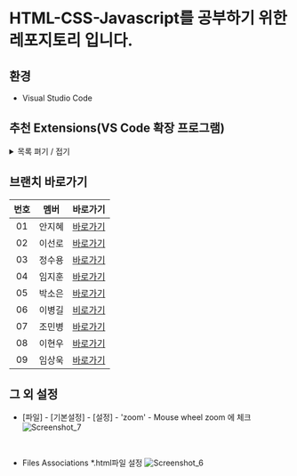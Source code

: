 # HTML-CSS-Javascript를 공부하기 위한 레포지토리 입니다.

## 환경
- Visual Studio Code

## 추천 Extensions(VS Code 확장 프로그램)
<details>
  <summary>목록 펴기 / 접기</summary>
  
- ### Korean Language Pack for VSCode
VSCode 한글화
- ### prettier
코드 자동화 정렬 확장 프로그램
- ### open in browser
open in browser 혹은  open in other browser 브라우저로 열기
- ### Material Theme
VScode의 코드 편집기의 테마를 바꿔줌
- ### Auto Rename Tag
Tag명을 바꿀 때 자동으로 닫는 태그도 바꿔줌 - 편함
- ### Auto close Tag
(Tag를 알아서 닫아줌 - 너무 편함)
- ### Live server
코드 저장하면 알아서 브라우저에 적용
- ### HTML CSS Support
CSS파일에서 정의한 클래스나 id값을 HTML파일에서 자동 완성 기능을 제공하는 확장 프로그램
- ### CSS Peek
HTML 파일에서 작성한 클래스 값을 Ctrl + 클릭하면 해당 CSS파일의 해당 클래스 부분으로 바로 찾아감
- ### indent-rainbow
들여쓰기 구분을 색깔로 해주는 확장 프로그램
- ### image preview
img 태그 안에 src="주소" 에서 주소 부분에 마우스 커서를 갖다 대면 어떤 이미지인지 보여준다.
- ### ESLint
자바 스크립트 문법 에러를 표시해주는 프로그램
  
</details>

## 브랜치 바로가기

| 번호 |  멤버  |   바로가기      | 
| :--: | :--------: | :---------------: |
|  01  | 안지혜 | [바로가기][AhnJiHye] |
|  02  | 이선로 | [바로가기][sunro] |
|  03  | 정수용 | [바로가기][SuYong] |
|  04  | 임지훈 | [바로가기][e1mji] |
|  05  | 박소은 | [바로가기][Soeun] |
|  06  | 이병길 | [비로가기][LeeBG] |
|  07  | 조민병 | [바로가기][JMB]   |
|  08  | 이현우 | [바로가기][LHW]   |
|  09  | 임상욱 | [바로가기][ISW]   |


[sunro]: https://github.com/Employment-Study/HTML-CSS-Javascript_STUDY/tree/Sunro
[LeeBG]: https://github.com/Employment-Study/HTML-CSS-Javascript_STUDY/tree/LeeBG
[SuYong]: https://github.com/Employment-Study/HTML-CSS-Javascript_STUDY/tree/Accept
[e1mji]: https://github.com/Employment-Study/HTML-CSS-Javascript_STUDY/tree/e1mji
[Soeun]: https://github.com/Employment-Study/HTML-CSS-Javascript_STUDY/tree/Soeun
[AhnJiHye]: https://github.com/Employment-Study/HTML-CSS-Javascript_STUDY/tree/AhnJiHye
[JMB]: https://github.com/Employment-Study/HTML-CSS-Javascript_STUDY/tree/JMB
[ISW]: https://github.com/Employment-Study/HTML-CSS-Javascript_STUDY/tree/ISW
[LHW]: https://github.com/Employment-Study/HTML-CSS-Javascript_STUDY/tree/LHW


## 그 외 설정
- [파일] - [기본설정] - [설정] - 'zoom' - Mouse wheel zoom 에 체크
  ![Screenshot_7](https://github.com/Employment-Study/HTML-CSS-Javascript_STUDY/assets/44068819/bb97b85c-874d-47e9-99f5-20908e19e8da)
  
<br/>

- Files Associations *.html파일 설정
![Screenshot_6](https://github.com/Employment-Study/HTML-CSS-Javascript_STUDY/assets/44068819/3774eab7-09fc-4910-b236-d9674affa423)
